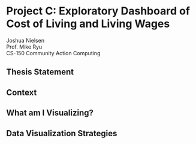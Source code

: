 # Project C: Exploratory Dashboard of Cost of Living and Living Wages
Joshua Nielsen  
Prof. Mike Ryu  
CS-150 Community Action Computing  

## Thesis Statement

## Context

## What am I Visualizing?

## Data Visualization Strategies
